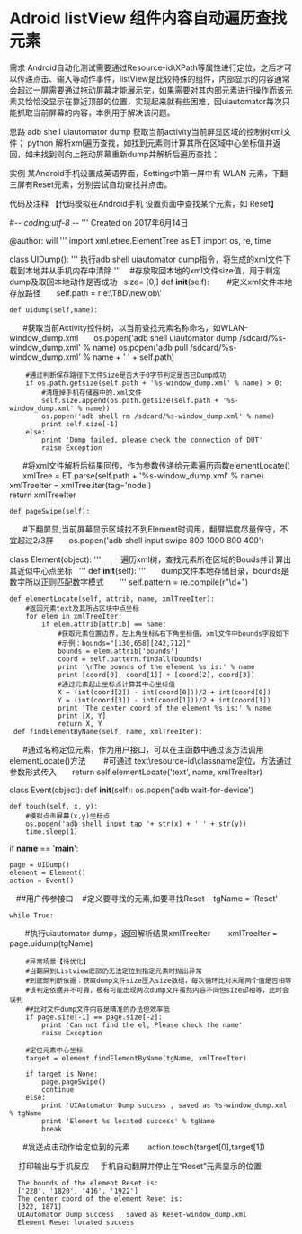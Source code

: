 # Adroid listView 组件内容自动遍历查找元素
需求
Android自动化测试需要通过Resource-id\XPath等属性进行定位，之后才可以传递点击、输入等动作事件，listView是比较特殊的组件，内部显示的内容通常会超过一屏需要通过拖动屏幕才能展示完，如果需要对其内部元素进行操作而该元素又恰恰没显示在靠近顶部的位置，实现起来就有些困难，因uiautomator每次只能抓取当前屏幕的内容，本例用于解决该问题。

思路
adb shell uiautomator dump 获取当前activity当前屏显区域的控制树xml文件；
python 解析xml遍历查找，如找到元素则计算其所在区域中心坐标值并返回，如未找到则向上拖动屏幕重新dump并解析后遍历查找；

实例
某Android手机设置成英语界面，Settings中第一屏中有 WLAN 元素，下翻三屏有Reset元素，分别尝试自动查找并点击。

代码及注释
【代码模拟在Android手机 设置页面中查找某个元素，如 Reset】

#-*- coding:utf-8 -*-
'''
Created on 2017年6月14日

@author: will
'''
import xml.etree.ElementTree as ET
import os, re, time

class UIDump():
      '''
      执行adb shell uiautomator dump指令，将生成的xml文件下载到本地并从手机内存中清除
      '''
    #存放取回本地的xml文件size值，用于判定dump及取回本地动作是否成功
    size= [0,]
    def __init__(self):
        #定义xml文件本地存放路径
        self.path = r'e:\\TBD\\newjob\\'
    
    def uidump(self,name):
        #获取当前Activity控件树，以当前查找元素名称命名，如WLAN-window_dump.xml
        os.popen('adb shell uiautomator dump /sdcard/%s-window_dump.xml' % name)
        os.popen('adb pull /sdcard/%s-window_dump.xml' % name + ' ' + self.path)
        
        #通过判断保存路径下文件Size是否大于0字节判定是否已Dump成功
        if os.path.getsize(self.path + '%s-window_dump.xml' % name) > 0:
            #清理掉手机存储器中的.xml文件
            self.size.append(os.path.getsize(self.path + '%s-window_dump.xml' % name))
            os.popen('adb shell rm /sdcard/%s-window_dump.xml' % name)
            print self.size[-1]
        else:
            print 'Dump failed, please check the connection of DUT'
            raise Exception
        
        #将xml文件解析后结果回传，作为参数传递给元素遍历函数elementLocate()
        xmlTree = ET.parse(self.path + '%s-window_dump.xml' % name)
        xmlTreeIter = xmlTree.iter(tag='node')      
        return xmlTreeIter
    
    def pageSwipe(self):
        #下翻屏显,当前屏幕显示区域找不到Element时调用，翻屏幅度尽量保守，不宜超过2/3屏
        os.popen('adb shell input swipe 800 1000 800 400')
       
       
class Element(object):
    '''
          遍历xml树，查找元素所在区域的Bouds并计算出其近似中心点坐标
    '''
    def __init__(self):
        '''
        dump文件本地存储目录，bounds是数字所以正则匹配数字模式
        '''
        self.pattern = re.compile(r"\d+")
   
    def elementLocate(self, attrib, name, xmlTreeIter):
        #返回元素text及其所占区块中点坐标
        for elem in xmlTreeIter:
            if elem.attrib[attrib] == name:
                #获取元素位置边界，左上角坐标&右下角坐标值，xml文件中bounds字段如下
                #示例：bounds="[130,658][242,712]"
                bounds = elem.attrib['bounds']
                coord = self.pattern.findall(bounds)
                print '\nThe bounds of the element %s is:' % name
                print [coord[0], coord[1]] + [coord[2], coord[3]]
                #通过元素起止坐标点计算其中心坐标值
                X = (int(coord[2]) - int(coord[0]))/2 + int(coord[0])
                Y = (int(coord[3]) - int(coord[1]))/2 + int(coord[1])
                print 'The center coord of the element %s is:' % name
                print [X, Y]
                return X, Y
     def findElementByName(self, name, xmlTreeIter):
        #通过名称定位元素，作为用户接口，可以在主函数中通过该方法调用elementLocate()方法
        #可通过 text\resource-id\classname定位，方法通过参数形式传入
        return self.elementLocate('text', name, xmlTreeIter)
        
 class Event(object):
    def __init__(self):
        os.popen('adb wait-for-device')
        
    def touch(self, x, y):
        #模拟点击屏幕(x,y)坐标点
        os.popen('adb shell input tap '+ str(x) + ' ' + str(y))
        time.sleep(1)

if __name__ == '__main__':
    
    page = UIDump()
    element = Element()
    action = Event()
    
    ##用户传参接口
    #定义要寻找的元素,如要寻找Reset
    tgName = 'Reset'
    
    while True:
        #执行uiautomator dump，返回解析结果xmlTreeIter
        xmlTreeIter = page.uidump(tgName)
        
        #异常场景【待优化】
        #当翻屏到Listview底部仍无法定位到指定元素时抛出异常
        #到底部判断依据：获取dump文件size压入size数组，每次循环比对末尾两个值是否相等
        #该判定依据并不可靠，极有可能出现两次dump文件虽然内容不同但size却相等，此时会误判
        ##比对文件dump文件内容是精准的办法但效率低
        if page.size[-1] == page.size[-2]:
            print 'Can not find the el, Please check the name'
            raise Exception
            
        #定位元素中心坐标
        target = element.findElementByName(tgName, xmlTreeIter)
       
        if target is None:
            page.pageSwipe()
            continue              
        else:
            print 'UIAutomator Dump success , saved as %s-window_dump.xml' % tgName
            print 'Element %s located success' % tgName
            break
       
       #发送点击动作给定位到的元素
        action.touch(target[0],target[1])
         
        
     打印输出与手机反应
     手机自动翻屏并停止在“Reset”元素显示的位置
     
      The bounds of the element Reset is:
      ['228', '1820', '416', '1922']
      The center coord of the element Reset is:
      [322, 1871]
      UIAutomator Dump success , saved as Reset-window_dump.xml
      Element Reset located success

